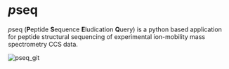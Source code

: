 # *p*seq
*p*seq (**P**eptide **S**equence **E**ludication **Q**uery) is a python based application for peptide structural sequencing of experimental ion-mobility mass spectrometry CCS data. 

![pseq_git](https://github.com/user-attachments/assets/93381ade-0a30-486b-8253-497d0c83a8be)
